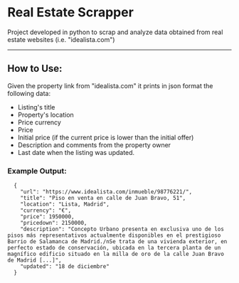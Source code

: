 # Real Estate Scrapper
Project developed in python to scrap and analyze data obtained from real estate websites (i.e. "idealista.com")

---

## How to Use:
Given the property link from "idealista.com" it prints in json format the following data:
- Listing's title
- Property's location
- Price currency
- Price
- Initial price (if the current price is lower than the initial offer)
- Description and comments from the property owner
- Last date when the listing was updated.

### Example Output:
```
  {
    "url": "https://www.idealista.com/inmueble/98776221/",
    "title": "Piso en venta en calle de Juan Bravo, 51",
    "location": "Lista, Madrid",
    "currency": "€",
    "price": 1950000,
    "pricedown": 2150000,
    "description": "Concepto Urbano presenta en exclusiva uno de los pisos más representativos actualmente disponibles en el prestigioso Barrio de Salamanca de Madrid./nSe trata de una vivienda exterior, en perfecto estado de conservación, ubicada en la tercera planta de un magnífico edificio situado en la milla de oro de la calle Juan Bravo de Madrid [...]",
    "updated": "18 de diciembre"
  }
```

